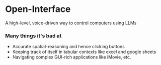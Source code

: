 # Open-Interface

A high-level, voice-driven way to control computers using LLMs

### Many things it's bad at

- Accurate spatial-reasoning and hence clicking buttons
- Keeping track of itself in tabular contexts like excel and google sheets
- Navigating complex GUI-rich applications like iMovie, etc.
